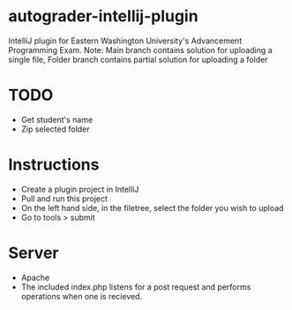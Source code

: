 # autograder-intellij-plugin
IntelliJ plugin for Eastern Washington University's Advancement Programming Exam. 
Note: Main branch contains solution for uploading a single file, Folder branch contains partial solution for uploading a folder

# TODO
- Get student's name
- Zip selected folder

# Instructions
- Create a plugin project in IntelliJ
- Pull and run this project
- On the left hand side, in the filetree, select the folder you wish to upload
- Go to tools > submit

# Server
- Apache 
- The included index.php listens for a post request and performs operations when one is recieved.
